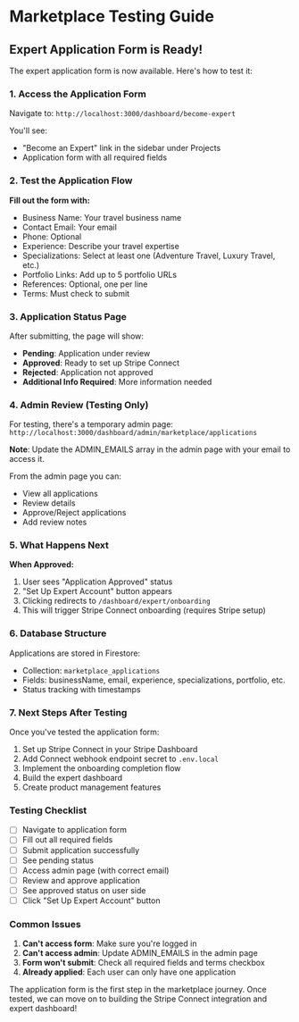 # Marketplace Testing Guide

## Expert Application Form is Ready!

The expert application form is now available. Here's how to test it:

### 1. Access the Application Form
Navigate to: `http://localhost:3000/dashboard/become-expert`

You'll see:
- "Become an Expert" link in the sidebar under Projects
- Application form with all required fields

### 2. Test the Application Flow

**Fill out the form with:**
- Business Name: Your travel business name
- Contact Email: Your email
- Phone: Optional
- Experience: Describe your travel expertise
- Specializations: Select at least one (Adventure Travel, Luxury Travel, etc.)
- Portfolio Links: Add up to 5 portfolio URLs
- References: Optional, one per line
- Terms: Must check to submit

### 3. Application Status Page

After submitting, the page will show:
- **Pending**: Application under review
- **Approved**: Ready to set up Stripe Connect
- **Rejected**: Application not approved
- **Additional Info Required**: More information needed

### 4. Admin Review (Testing Only)

For testing, there's a temporary admin page:
`http://localhost:3000/dashboard/admin/marketplace/applications`

**Note**: Update the ADMIN_EMAILS array in the admin page with your email to access it.

From the admin page you can:
- View all applications
- Review details
- Approve/Reject applications
- Add review notes

### 5. What Happens Next

**When Approved:**
1. User sees "Application Approved" status
2. "Set Up Expert Account" button appears
3. Clicking redirects to `/dashboard/expert/onboarding`
4. This will trigger Stripe Connect onboarding (requires Stripe setup)

### 6. Database Structure

Applications are stored in Firestore:
- Collection: `marketplace_applications`
- Fields: businessName, email, experience, specializations, portfolio, etc.
- Status tracking with timestamps

### 7. Next Steps After Testing

Once you've tested the application form:
1. Set up Stripe Connect in your Stripe Dashboard
2. Add Connect webhook endpoint secret to `.env.local`
3. Implement the onboarding completion flow
4. Build the expert dashboard
5. Create product management features

### Testing Checklist

- [ ] Navigate to application form
- [ ] Fill out all required fields
- [ ] Submit application successfully
- [ ] See pending status
- [ ] Access admin page (with correct email)
- [ ] Review and approve application
- [ ] See approved status on user side
- [ ] Click "Set Up Expert Account" button

### Common Issues

1. **Can't access form**: Make sure you're logged in
2. **Can't access admin**: Update ADMIN_EMAILS in the admin page
3. **Form won't submit**: Check all required fields and terms checkbox
4. **Already applied**: Each user can only have one application

The application form is the first step in the marketplace journey. Once tested, we can move on to building the Stripe Connect integration and expert dashboard!